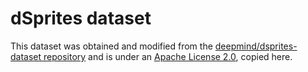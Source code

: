 # dSprites dataset

This dataset was obtained and modified from the [deepmind/dsprites-dataset repository](https://github.com/deepmind/dsprites-dataset) and is under an [Apache License 2.0](https://github.com/deepmind/dsprites-dataset/blob/master/LICENSE), copied here.

